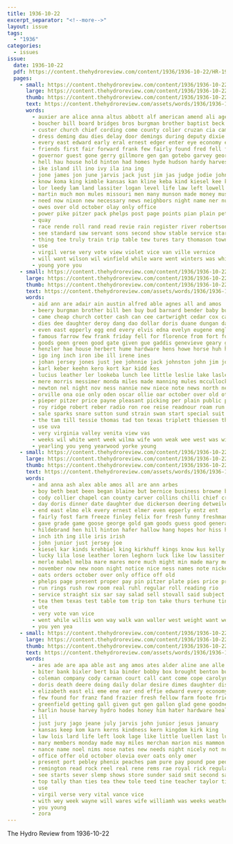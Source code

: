 ```yaml
---
title: 1936-10-22
excerpt_separator: "<!--more-->"
layout: issue
tags:
  - "1936"
categories:
  - issues
issue:
  date: 1936-10-22
  pdf: https://content.thehydroreview.com/content/1936/1936-10-22/HR-1936-10-22.pdf
  pages:
    - small: https://content.thehydroreview.com/content/1936/1936-10-22/small/HR-1936-10-22-01.jpg
      large: https://content.thehydroreview.com/content/1936/1936-10-22/large/HR-1936-10-22-01.jpg
      thumb: https://content.thehydroreview.com/content/1936/1936-10-22/thumbnails/HR-1936-10-22-01.jpg
      text: https://content.thehydroreview.com/assets/words/1936/1936-10-22/HR-1936-10-22-01.txt
      words:
        - auxier are alice anna altus abbott alf american amend ali age ann amarillo arizona all ade ain aud alpha army able and adolph apple ane andrew
        - boucher bill board bridges bros burgman brother baptist beck bonnie bouquet busi blue bandy ballou bryan biber bow box bitten books betsy bank bones best battle bert bonus barber boy barts barn bryson bridgeport bureau bolivar baby beasley band ballot better back bright bin brooks billy buy bethel both but been brady biren boast
        - custer church chief cording come county colier cruzan cia came cattle craft college cover citizen charles con collier carl cad class coats cousin caddo congress candy cake change center cold colony clarence corder city cast case clinton calloway coffey close can court
        - dress deming dau dies delay door demings during deputy dixie doing daily desire day dollar daughter dod der ded don dav dallas doctor del daugherty down doris dance deep done dickey date darrah duty daughters days donald dewey
        - every east edward early eral ernest edger enter eye economy ean elmo ela eastern ever earl ethel even end
        - friends first fair forward frank few fairly found fred fell foote fort fil fields fare free frost forrest french from for friday fling former farm favors fash fight felton fruit flower front
        - governor guest gone gerry gillmore gen gan gotebo garvey george glidewell guy gut gene goods given gundy glen goodson gin genevieve gov geary grady grieve glad goes gaston granite group grown grew goers gardner good general grandson
        - hell hau house hold hinton had homes hyde hudson hardy harvester hails health hamil hope hugo hon held hart hed hogan head hume herbert him ham home hoover harry high hard hearing her herman hami hydro howard heart hardie has
        - ike island ill ino ivy ila ina ing
        - jone james jon june jarvis jack just jim jas judge jodie john
        - know koma king kimble kansas kan kline keba kind kiesel kee kings
        - lor leedy lam land lassiter logan level life law left lowell late landon line little league large lloyd lovely lodge lou louis leonard lay long lad latter lois lewis letter last list lucile luck
        - martin much mon mules missouri men many munson made money must may most miss members mills minister mountain mary man mente more margie miles mangum min moment monday music miller means mapel mai mildred mos
        - need now nixon new necessary news neighbors night name ner numbers nowka north nachtigall nicely not nine nation november nims
        - owes over old october olay only office
        - power pike pitzer pack phelps post page points pian plain pete pop place pride present phoenix proper press pass pore person pastor phi paul past peace pall public passage people perfect park perle part pon pain pil pro police
        - quay
        - race rende roll rand read revie rain register river robertson roads riley riggs ringler roberts royal ready rent russell rogers rollin ruth rock real roy rutherford rusty red rowan run radio record
        - see standard saw servant sons second show stable service starring schools spies slemp sheriff state shall style seems sutton spearman saturday station sane score said side senator star stops sense stratton special ser states soon she sale sang share slain sing saya still spring sister shown son student smith store stove scott simpson sunday such south sell stange strong speech speak stockton speaker sipe school solo short
        - thing tee truly train trip table tew tures tary thomason town take times too troy trust taken talk tap thurs towns top than the ton tennessee tree texas tim teacher tock thacker then tam them taylor tom
        - use
        - virgil verse very vote view violet vice van ville vernice
        - will want wilson wil winfield while ware went winters was whittenton wilma wayne williams with welborn work won wife well weather wetzel wharton waller watt winifred west walt wonder wells winnings willie wade walts weatherford walk water wall weathers week why war way weary worth willing walks
        - young yore you
    - small: https://content.thehydroreview.com/content/1936/1936-10-22/small/HR-1936-10-22-02.jpg
      large: https://content.thehydroreview.com/content/1936/1936-10-22/large/HR-1936-10-22-02.jpg
      thumb: https://content.thehydroreview.com/content/1936/1936-10-22/thumbnails/HR-1936-10-22-02.jpg
      text: https://content.thehydroreview.com/assets/words/1936/1936-10-22/HR-1936-10-22-02.txt
      words:
        - aid ann are adair ain austin alfred able agnes all and amos
        - beery burgman brother bill ben buy bud barnard bender baby buchanan brum bank baker back best bull bryan bet black brown blue blough boys basket bob box byrum business bir betsy bring barber bin bridge bem
        - came cheap church cotter cash can cee cartwright cedar cox canyon cope cotton crissman carl cody cor charles clerk camp cost cattle credit clyde come car coffey christmas clinton chain cares charlene colt coker city carney charlie coons creek chic cecil cas cream
        - dies dee daughter deroy dang dao dollar doris duane dungan day date dress dickerson deere daughters dark ditmore doing down dry dinner dolph
        - even east epperly egg end every elvis edna evelyn eugene english elmer eve eloise earl ernest enter
        - famous farrow few frank friday fell for florence from fort foot first farm floor fresh floyd forget free ford folks fawn fam fred
        - goods geen green good gate given gue gaddis genevieve geary guest gress gaunt george gregg gray gady guide gang
        - henzler hae house herbert hume hardware hens howe horse huh hay homes harvey harty harry her hom hinton had high has harold hydro hixon home hang hie harness head herndon hater
        - igo ing inch iron ibe ill irene ines
        - johan jersey jones just jee johnnie jack johnston john jim joe
        - karl keber keehn kero kort kar kidd kes
        - lucius leather ler lookeba lunch lee little leslie lake lasley lott lane leghorn lotte late line lige lloyd levi last lees lister len long
        - mere morris messimer monda miles made manning mules mccullock marion mares model mule morning maron miller mention mcnary maa meats monday mode margie mee mag market miss mil maude mullins morgan most mile mapel mash moline muy members more mare mett
        - newton nel night nov ness nannie new niece note news north neal
        - orville ona oie only oden oscar ollie oar october over old ota
        - pieper pitzer price payne pleasant picking per plain public pie pride proud pebley pan pounds pace power pick pretty par present
        - roy ridge robert reber radio ron roe reise readnour roam run root rape ran rex radi regular ray riding randolph roan ross rate row raymond
        - sale sparks snare sutton sund strain swan start special suit swartzendruber saturday sunday surprise sith scott school smith ster sow sunda sons sit state shipp south span stove sellers sell simpson spring sue son service susie sonday she sales see sand salad sylvester store stange senay sees stane sill skaggs spies season save single severe supper
        - the tam till tessie thomas tad ton texas triplett thiessen thi tucker tongue trip times toles tani tan too taken thirsk tommie ten tie thelma troy tickel tee
        - use uva
        - very virginia valley venita view vas
        - weeks wil white went week wilma wife won weak wee west was with will wayne weatherford well wagon wagoner waste walter watson wheel war wildman ware williams wheat
        - yearling you yeng yearwood yorke young
    - small: https://content.thehydroreview.com/content/1936/1936-10-22/small/HR-1936-10-22-03.jpg
      large: https://content.thehydroreview.com/content/1936/1936-10-22/large/HR-1936-10-22-03.jpg
      thumb: https://content.thehydroreview.com/content/1936/1936-10-22/thumbnails/HR-1936-10-22-03.jpg
      text: https://content.thehydroreview.com/assets/words/1936/1936-10-22/HR-1936-10-22-03.txt
      words:
        - and anna ash alex able amos all are ann arbes
        - boy beth beat been began blaine but bernice business browne box bill bie black burg begun bay ber barnett big betsy bryson
        - cody collier chapel can county carver collins chilli chief crites cox cecil chain coker coffey cattle coffee cake cant come col class credit call city caddo cream colt christmas candies car
        - day doris dinner date daughter due dickerson deering detweiler dress demons dorothy dollar dalia
        - end east elmo elk every ernest elmer even epperly entz ent
        - fairly fost farm freeze finley felix for fresh funny freshman fun first from felton fill flower free franz frost friday fruit favorite fever fuel forget frames
        - gave grade game goose george gold gam goods guess good general games geary gear gray grand given
        - hildebrand hen hill hinton hafer hallow hang hopes hor hiss her horse herb hardware hoot heidebrecht hogan har hot has hunt harrow helen hook hand horn henry home harness horns hard hold held head had hipp hour hogans hydro homer
        - inch ith ing ille iris irish
        - john junior just jersey joe
        - kiesel kar kinds krehbiel king kirkhuff kings know kus kelly knife kimble
        - lucky lila lose leather loren leghorn luck like low lassiter loge leader lunch little lot lister lola lively living lora lesson lee
        - merle mabel melba mare mares more much might min made mary money mac man members mules miss miles many mckee mule metz mauk most melvin
        - november now new noon night notice nice ness names note nickel
        - oats orders october over only office off old
        - phelps page present proper pay pin pitzer plate pies price president public per pack pot pipe pillows place
        - run rings rush row room real ruhl regular roll reading rio
        - service straight six sar say salad sell stovall said subject sohn sparks soap style show sled senior she sale suit see smooth seen south state senator sharp save scarce smith start sheriff shows stockton saturday stove suter second sage short scarth stoves school star surgeon set spies sunday
        - tea them texas test table tom trip ton take thurs terhune tine tor tindall talent team tess too tra the
        - ute
        - very vote van vice
        - went while willis won way walk wan waller west weight want weeks white williams work window wood well was willie weather will weathers with weatherford week
        - you yen yea
    - small: https://content.thehydroreview.com/content/1936/1936-10-22/small/HR-1936-10-22-04.jpg
      large: https://content.thehydroreview.com/content/1936/1936-10-22/large/HR-1936-10-22-04.jpg
      thumb: https://content.thehydroreview.com/content/1936/1936-10-22/thumbnails/HR-1936-10-22-04.jpg
      text: https://content.thehydroreview.com/assets/words/1936/1936-10-22/HR-1936-10-22-04.txt
      words:
        - ares ade are apa able ast ang amos ates alder aline ane alle and all albert american austin aye aid
        - biter bank bixler bert bia binder bobby box brought benton bund beasley best bring but beat balance biler basket been bulk bradshaw blessing buy baptist beach bey bob both back beer better blue butter
        - coleman company cody carman court call cant come cope carolyn charles caddo coker cons crystal cleo cream chain can clas clerk church city cattle cotton collier comes county clinton christ came
        - doris death deere doing daily dolar desire dimes daughter dise dom diego dark destiny dancer done day days
        - elizabeth east eli eme ene ear end effie edward every economy earl eck ery elk
        - few found for franz fand frazier fresh fellow farm foote friends frost friday felton free farms from fair first
        - greenfield getting gall given gut gen gallon glad gene goodness good golem giant gorman grandson geary gave glimpse gold guest golden going glas gera glass griffins
        - harlin house harvey hydro hodes honey him hater hardware health her hatfield high hot heer hice hearing hannaford had home hide how husbands husband heaven hogan hie hewitt hume hamilton has hand herndon harold har head
        - ill
        - just jury jago jeane july jarvis john junior jesus january
        - kansas keep kom karn kerns kindness kern kingdom kirk king
        - law lois lard life left look lage like little luellen last lucious liberty lemen lee long lord league let leaders loving lora leaf lunch las leta lingle lockney large love light
        - mary members monday made may miles merchan marion mis mammon meridian moon mules more merle mcbride mack many mare man miller master medal messimer marriage most major mey much marcrum miss million
        - nance name noel nims nose nates new needs night nicely not notice noon now near non news nadine north nas nate
        - office offer old october olevia over oats only omer
        - present port pebley phenix peaches pam pure pay pound poe pedro pump president perle parsonage pro pounds pastor pence phipps public paddy peter perfect per people picking price
        - remington read rock reel real rene rems rae royal rick regular rie round ramona raby roll reno roy
        - see starts sever slemp shows store sunder said smit second sales sale sad set stockton sus sizer sweetwater small sodders steady stock strom soon stove she size sis standard smith sunday state servant silver sat senior show saturday search soul son sey san side soe shown sandy sori subject scott school smail stange stoves sine saucer seek scripture sack sal sing sell supe seven
        - top tally than ties tea thew tole teed tine teacher taylor tippett trailer ten town texas tes the ton toon too times thing tary them teas tey tah theresa tennessee ting thousand teach tease thomas
        - use
        - virgil verse very vital vance vice
        - with wey week wayne will wares wife williamh was weeks weatherford while william wal wetherford wood wykert west win wedding wells want willie white wee way work wheel wrede worley wit wes went wilson
        - you young
        - zora
---
```


The Hydro Review from 1936-10-22

<!--more-->

